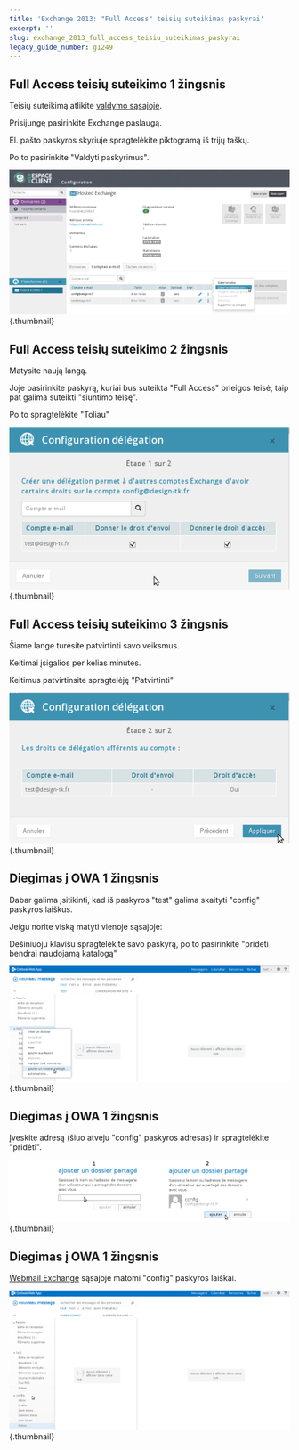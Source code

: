 ```yaml
---
title: 'Exchange 2013: "Full Access" teisių suteikimas paskyrai'
excerpt: ''
slug: exchange_2013_full_access_teisiu_suteikimas_paskyrai
legacy_guide_number: g1249
---
```



## Full Access teisių suteikimo 1 žingsnis
Teisių suteikimą atlikite [valdymo sąsajoje](https://www.ovh.com/manager/web/login.html).

Prisijungę pasirinkite Exchange paslaugą.

El. pašto paskyros skyriuje spragtelėkite piktogramą iš trijų taškų.

Po to pasirinkite "Valdyti paskyrimus".

![](images/img_1025.jpg){.thumbnail}


## Full Access teisių suteikimo 2 žingsnis
Matysite naują langą. 

Joje pasirinkite paskyrą, kuriai bus suteikta "Full Access" prieigos teisė, taip pat galima suteikti "siuntimo teisę".

Po to spragtelėkite "Toliau"

![](images/img_1026.jpg){.thumbnail}


## Full Access teisių suteikimo 3 žingsnis
Šiame lange turėsite patvirtinti savo veiksmus. 

Keitimai įsigalios per kelias minutes.

Keitimus patvirtinsite spragtelėję "Patvirtinti"

![](images/img_1027.jpg){.thumbnail}


## Diegimas į OWA 1 žingsnis
Dabar galima įsitikinti, kad iš paskyros "test" galima skaityti "config" paskyros laiškus. 

Jeigu norite viską matyti vienoje sąsajoje:

Dešiniuoju klavišu spragtelėkite savo paskyrą, po to pasirinkite "prideti bendrai naudojamą katalogą"

![](images/img_1028.jpg){.thumbnail}


## Diegimas į OWA 1 žingsnis
Įveskite adresą (šiuo atveju "config" paskyros adresas) ir spragtelėkite "pridėti".

![](images/img_1029.jpg){.thumbnail}


## Diegimas į OWA 1 žingsnis
[Webmail Exchange](https://ex.mail.ovh.net/owa) sąsajoje matomi "config" paskyros laiškai.

![](images/img_1030.jpg){.thumbnail}

